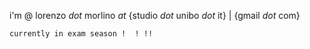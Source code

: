 i'm @ lorenzo _dot_ morlino _at_ {studio _dot_ unibo _dot_ it} | {gmail _dot_ com}

```
currently in exam season !  ! !!
```
